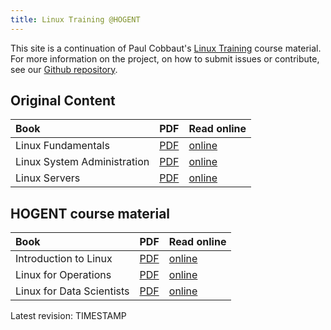 ```yaml
---
title: Linux Training @HOGENT
---
```


This site is a continuation of Paul Cobbaut's [Linux Training](https://linux-training.be) course material. For more information on the project, on how to submit issues or contribute, see our [Github repository](https://github.com/HoGentTIN/linux-training-hogent).

## Original Content

| Book                        | PDF                 | Read online         |
| :-------------------------- | :------------------ | :------------------ |
| Linux Fundamentals          | [PDF](linuxfun.pdf) | [online](linuxfun/) |
| Linux System Administration | [PDF](linuxsys.pdf) | [online](linuxsys/) |
| Linux Servers               | [PDF](linuxsrv.pdf) | [online](linuxsrv/) |

## HOGENT course material

| Book                      | PDF                  | Read online          |
| :------------------------ | :------------------- | :------------------- |
| Introduction to Linux     | [PDF](introlinux.pdf) | [online](introlinux/) |
| Linux for Operations      | [PDF](opslinux.pdf)  | [online](opslinux/)  |
| Linux for Data Scientists | [PDF](datalinux.pdf) | [online](datalinux/) |

Latest revision: TIMESTAMP
